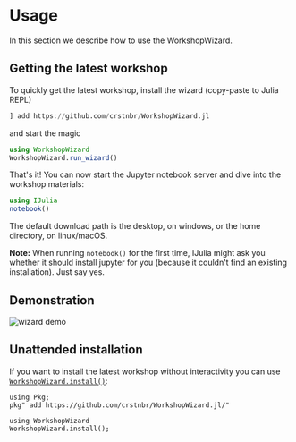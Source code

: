 # Usage

In this section we describe how to use the WorkshopWizard.

## Getting the latest workshop

To quickly get the latest workshop, install the wizard (copy-paste to Julia REPL)

```julia
] add https://github.com/crstnbr/WorkshopWizard.jl
```

and start the magic

```julia
using WorkshopWizard
WorkshopWizard.run_wizard()
```

That's it! You can now start the Jupyter notebook server and dive into the workshop materials:

```julia
using IJulia
notebook()
```

The default download path is the desktop, on windows, or the home directory, on linux/macOS.

**Note:** When running `notebook()` for the first time, IJulia might ask you whether it should install jupyter for you (because it couldn't find an existing installation). Just say yes.

## Demonstration

![wizard demo](https://raw.githubusercontent.com/crstnbr/WorkshopWizard.jl/master/demo/wizard.gif)


## Unattended installation

If you want to install the latest workshop without interactivity you can use
[`WorkshopWizard.install()`](@ref):

```@setup install
using Pkg;
pkg" add https://github.com/crstnbr/WorkshopWizard.jl/"
```

```@repl install
using WorkshopWizard
WorkshopWizard.install();
```

